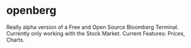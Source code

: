# openberg
Really alpha version of a Free and Open Source Bloomberg Terminal. Currently only working with the Stock Market. Current Features: Prices, Charts.
